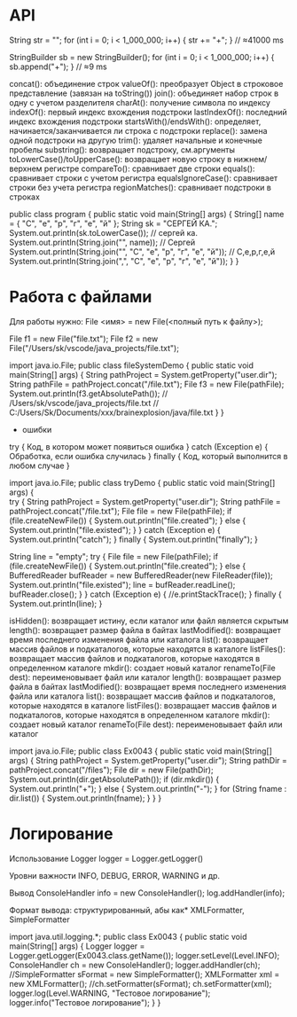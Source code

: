 # API

String str = "";
for (int i = 0; i < 1_000_000; i++) {
    str += "+";
}
// ≈41000 ms

StringBuilder sb = new StringBuilder();
for (int i = 0; i < 1_000_000; i++) {
    sb.append("+");
}
// ≈9 ms

concat(): объединение строк
valueOf(): преобразует Object в строковое представление (завязан на toString())
join(): объединяет набор строк в одну с учетом разделителя
charAt(): получение символа по индексу
indexOf(): первый индекс вхождения подстроки
lastIndexOf(): последний индекс вхождения подстроки
startsWith()/endsWith(): определяет, начинается/заканчивается ли строка с подстроки
replace(): замена одной подстроки на другую
trim(): удаляет начальные и конечные пробелы
substring(): возвращает подстроку, см.аргументы
toLowerCase()/toUpperCase(): возвращает новую строку в нижнем/верхнем регистре
сompareTo(): сравнивает две строки
equals(): сравнивает строки с учетом регистра
equalsIgnoreCase(): сравнивает строки без учета регистра
regionMatches(): сравнивает подстроки в строках

public class program {
  public static void main(String[] args) {
    String[] name = { "C", "е", "р", "г", "е", "й" };
    String sk = "СЕРГЕЙ КА.";
    System.out.println(sk.toLowerCase()); // сергей ка.
    System.out.println(String.join("", name)); // Cергей
    System.out.println(String.join("", "C", "е", "р", "г", "е", "й"));
    // C,е,р,г,е,й
    System.out.println(String.join(",", "C", "е", "р", "г", "е", "й"));
   }
}

# Работа с файлами

Для работы нужно:
File <имя> = new File(<полный путь к файлу>);

File f1 = new File("file.txt");
File f2 = new File("/Users/sk/vscode/java_projects/file.txt");

import java.io.File;
public class fileSystemDemo {
   public static void main(String[] args) {
       String pathProject = System.getProperty("user.dir");
       String pathFile = pathProject.concat("/file.txt");
       File f3 = new File(pathFile);
       System.out.println(f3.getAbsolutePath());
       // /Users/sk/vscode/java_projects/file.txt
       // C:/Users/Sk/Documents/xxx/brainexplosion/java/file.txt
   }
}

- ошибки

try {
  Код, в котором может появиться ошибка
} catch (Exception e) {
  Обработка, если ошибка случилась
}
finally {
  Код, который выполнится в любом случае
}

import java.io.File;
public class tryDemo {
   public static void main(String[] args) {       
    try {
           String pathProject = System.getProperty("user.dir");
           String pathFile = pathProject.concat("/file.txt");
           File file = new File(pathFile);
           if (file.createNewFile()) {
               System.out.println("file.created");
           }
           else {
               System.out.println("file.existed");
           }
       } catch (Exception e) {
        System.out.println("catch");
       } finally {
    System.out.println("finally");
}

String line = "empty";
try {
   File file = new File(pathFile);
   if (file.createNewFile()) {
       System.out.println("file.created"); }
   else {
       BufferedReader bufReader =
       new BufferedReader(new FileReader(file));
       System.out.println("file.existed");
       line = bufReader.readLine();
       bufReader.close(); }
} catch (Exception e) {
   //e.printStackTrace();
} finally {
   System.out.println(line);
}

isHidden(): возвращает истину, если каталог или файл является скрытым
length(): возвращает размер файла в байтах
lastModified(): возвращает время последнего изменения файла или каталога
list(): возвращает массив файлов и подкаталогов, которые находятся в каталоге
listFiles(): возвращает массив файлов и подкаталогов, которые находятся в определенном каталоге
mkdir(): создает новый каталог
renameTo(File dest): переименовывает файл или каталог
length(): возвращает размер файла в байтах
lastModified(): возвращает время последнего изменения файла или каталога
list(): возвращает массив файлов и подкаталогов, которые находятся в каталоге
listFiles(): возвращает массив файлов и подкаталогов, которые находятся в определенном каталоге
mkdir(): создает новый каталог
renameTo(File dest): переименовывает файл или каталог

import java.io.File;
public class Ex0043 {
   public static void main(String[] args) {
       String pathProject = System.getProperty("user.dir");
       String pathDir = pathProject.concat("/files");
       File dir = new File(pathDir);
       System.out.println(dir.getAbsolutePath());
       if (dir.mkdir()) {
           System.out.println("+");
       } else {
           System.out.println("-");
       }
       for (String fname : dir.list()) {
           System.out.println(fname);
       } 
    } 
}

# Логирование

Использование
Logger logger = Logger.getLogger()

Уровни важности
INFO, DEBUG, ERROR, WARNING и др.

Вывод ConsoleHandler info = new ConsoleHandler();
log.addHandler(info);

Формат вывода: структурированный, абы как*
XMLFormatter, SimpleFormatter

import java.util.logging.*;
public class Ex0043 {
   public static void main(String[] args) {
       Logger logger = Logger.getLogger(Ex0043.class.getName());
       logger.setLevel(Level.INFO);
       ConsoleHandler ch = new ConsoleHandler();
       logger.addHandler(ch);
       //SimpleFormatter sFormat = new SimpleFormatter();
       XMLFormatter xml = new XMLFormatter();
       //ch.setFormatter(sFormat);
       ch.setFormatter(xml);
       logger.log(Level.WARNING, "Тестовое логирование");
       logger.info("Тестовое логирование");
   }
}